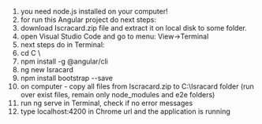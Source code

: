 
1. you need node.js installed on your computer!
2. for run this Angular project do next steps:
 1. download Iscracard.zip file and extract it on local disk to some folder.
 2. open Visual Studio Code and go to menu: View->Terminal
 3. next steps do in Terminal:
  1. cd C \
  2. npm install -g @angular/cli
  3. ng new Isracard
  4. npm install bootstrap --save
  5. on computer - copy all files from Iscracard.zip to C:\Isracard folder (run over exist files, remain only node_modules and e2e folders)
  6. run ng serve in Terminal, check if no error messages
  7. type localhost:4200 in Chrome url and the application is running
 


